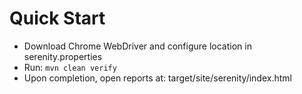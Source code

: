 # Quick Start

- Download Chrome WebDriver and configure location in serenity.properties
- Run: `mvn clean verify`
- Upon completion, open reports at: target/site/serenity/index.html
